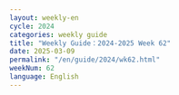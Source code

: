 ```yaml
---
layout: weekly-en
cycle: 2024
categories: weekly guide
title: "Weekly Guide：2024-2025 Week 62"
date: 2025-03-09
permalink: "/en/guide/2024/wk62.html"
weekNum: 62
language: English
---
```

